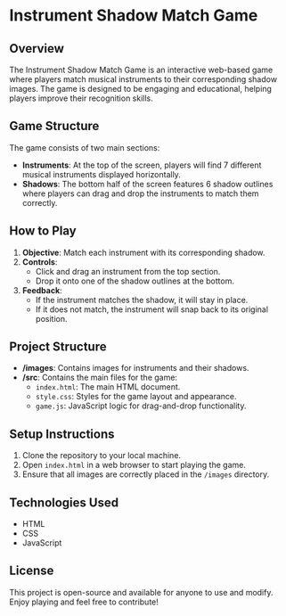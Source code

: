 # Instrument Shadow Match Game

## Overview
The Instrument Shadow Match Game is an interactive web-based game where players match musical instruments to their corresponding shadow images. The game is designed to be engaging and educational, helping players improve their recognition skills.

## Game Structure
The game consists of two main sections:
- **Instruments**: At the top of the screen, players will find 7 different musical instruments displayed horizontally.
- **Shadows**: The bottom half of the screen features 6 shadow outlines where players can drag and drop the instruments to match them correctly.

## How to Play
1. **Objective**: Match each instrument with its corresponding shadow.
2. **Controls**: 
   - Click and drag an instrument from the top section.
   - Drop it onto one of the shadow outlines at the bottom.
3. **Feedback**: 
   - If the instrument matches the shadow, it will stay in place.
   - If it does not match, the instrument will snap back to its original position.

## Project Structure
- **/images**: Contains images for instruments and their shadows.
- **/src**: Contains the main files for the game:
  - `index.html`: The main HTML document.
  - `style.css`: Styles for the game layout and appearance.
  - `game.js`: JavaScript logic for drag-and-drop functionality.

## Setup Instructions
1. Clone the repository to your local machine.
2. Open `index.html` in a web browser to start playing the game.
3. Ensure that all images are correctly placed in the `/images` directory.

## Technologies Used
- HTML
- CSS
- JavaScript

## License
This project is open-source and available for anyone to use and modify. Enjoy playing and feel free to contribute!